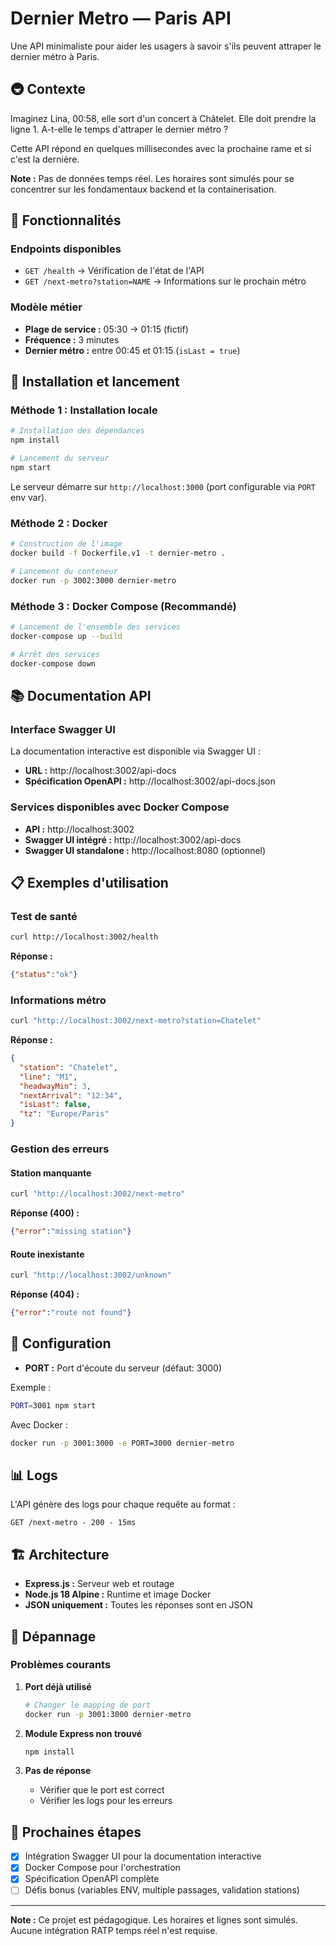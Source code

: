# Dernier Metro — Paris API

Une API minimaliste pour aider les usagers à savoir s'ils peuvent attraper le dernier métro à Paris.

## 🚇 Contexte

Imaginez Lina, 00:58, elle sort d'un concert à Châtelet. Elle doit prendre la ligne 1. A-t-elle le temps d'attraper le dernier métro ?

Cette API répond en quelques millisecondes avec la prochaine rame et si c'est la dernière.

**Note :** Pas de données temps réel. Les horaires sont simulés pour se concentrer sur les fondamentaux backend et la containerisation.

## 🎯 Fonctionnalités

### Endpoints disponibles

- `GET /health` → Vérification de l'état de l'API
- `GET /next-metro?station=NAME` → Informations sur le prochain métro

### Modèle métier

- **Plage de service :** 05:30 → 01:15 (fictif)
- **Fréquence :** 3 minutes
- **Dernier métro :** entre 00:45 et 01:15 (`isLast = true`)

## 🚀 Installation et lancement

### Méthode 1 : Installation locale

```bash
# Installation des dépendances
npm install

# Lancement du serveur
npm start
```

Le serveur démarre sur `http://localhost:3000` (port configurable via `PORT` env var).

### Méthode 2 : Docker

```bash
# Construction de l'image
docker build -f Dockerfile.v1 -t dernier-metro .

# Lancement du conteneur
docker run -p 3002:3000 dernier-metro
```

### Méthode 3 : Docker Compose (Recommandé)

```bash
# Lancement de l'ensemble des services
docker-compose up --build

# Arrêt des services
docker-compose down
```

## 📚 Documentation API

### Interface Swagger UI

La documentation interactive est disponible via Swagger UI :

- **URL :** http://localhost:3002/api-docs
- **Spécification OpenAPI :** http://localhost:3002/api-docs.json

### Services disponibles avec Docker Compose

- **API :** http://localhost:3002
- **Swagger UI intégré :** http://localhost:3002/api-docs
- **Swagger UI standalone :** http://localhost:8080 (optionnel)

## 📋 Exemples d'utilisation

### Test de santé
```bash
curl http://localhost:3002/health
```
**Réponse :**
```json
{"status":"ok"}
```

### Informations métro
```bash
curl "http://localhost:3002/next-metro?station=Chatelet"
```
**Réponse :**
```json
{
  "station": "Chatelet",
  "line": "M1", 
  "headwayMin": 3,
  "nextArrival": "12:34",
  "isLast": false,
  "tz": "Europe/Paris"
}
```

### Gestion des erreurs

#### Station manquante
```bash
curl "http://localhost:3002/next-metro"
```
**Réponse (400) :**
```json
{"error":"missing station"}
```

#### Route inexistante
```bash
curl "http://localhost:3002/unknown"
```
**Réponse (404) :**
```json
{"error":"route not found"}
```

## 🔧 Configuration

- **PORT :** Port d'écoute du serveur (défaut: 3000)

Exemple :
```bash
PORT=3001 npm start
```

Avec Docker :
```bash
docker run -p 3001:3000 -e PORT=3000 dernier-metro
```

## 📊 Logs

L'API génère des logs pour chaque requête au format :
```
GET /next-metro - 200 - 15ms
```

## 🏗️ Architecture

- **Express.js :** Serveur web et routage
- **Node.js 18 Alpine :** Runtime et image Docker
- **JSON uniquement :** Toutes les réponses sont en JSON

## 🐛 Dépannage

### Problèmes courants

1. **Port déjà utilisé**
   ```bash
   # Changer le mapping de port
   docker run -p 3001:3000 dernier-metro
   ```

2. **Module Express non trouvé**
   ```bash
   npm install
   ```

3. **Pas de réponse**
   - Vérifier que le port est correct
   - Vérifier les logs pour les erreurs

## 🎯 Prochaines étapes

- [x] Intégration Swagger UI pour la documentation interactive
- [x] Docker Compose pour l'orchestration  
- [x] Spécification OpenAPI complète
- [ ] Défis bonus (variables ENV, multiple passages, validation stations)

---

**Note :** Ce projet est pédagogique. Les horaires et lignes sont simulés. Aucune intégration RATP temps réel n'est requise.
